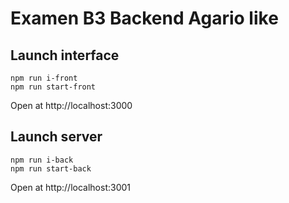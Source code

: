 # Examen B3 Backend Agario like

## Launch interface
```
npm run i-front
npm run start-front
```

Open at http://localhost:3000

## Launch server
```
npm run i-back
npm run start-back
```

Open at http://localhost:3001

